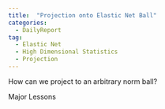 ```yaml
---
title:  "Projection onto Elastic Net Ball"
categories: 
  - DailyReport 
tag: 
  - Elastic Net
  - High Dimensional Statistics 
  - Projection
---
```


How can we project to an arbitrary norm ball? 

Major Lessons 
 